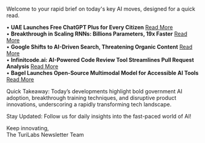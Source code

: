 Welcome to your rapid brief on today's key AI moves, designed for a quick read.

• **UAE Launches Free ChatGPT Plus for Every Citizen** [Read More](https://www.thearabianstories.com/2025/05/25/free-ai-for-all-uae-becomes-first-to-offer-chatgpt-plus-to-every-resident-and-citizen/)  
• **Breakthrough in Scaling RNNs: Billions Parameters, 19x Faster** [Read More](https://arxiv.org/abs/2505.17852)  
• **Google Shifts to AI-Driven Search, Threatening Organic Content** [Read More](https://nymag.com/intelligencer/article/google-ai-mode-search-results-bury-the-web.html)  
• **Infinitcode.ai: AI-Powered Code Review Tool Streamlines Pull Request Analysis** [Read More](https://infinitcode.ai/)  
• **Bagel Launches Open-Source Multimodal Model for Accessible AI Tools** [Read More](https://bagel-ai.org/)

Quick Takeaway: Today’s developments highlight bold government AI adoption, breakthrough training techniques, and disruptive product innovations, underscoring a rapidly transforming tech landscape.

Stay Updated: Follow us for daily insights into the fast-paced world of AI! 

Keep innovating,  
The TuriLabs Newsletter Team